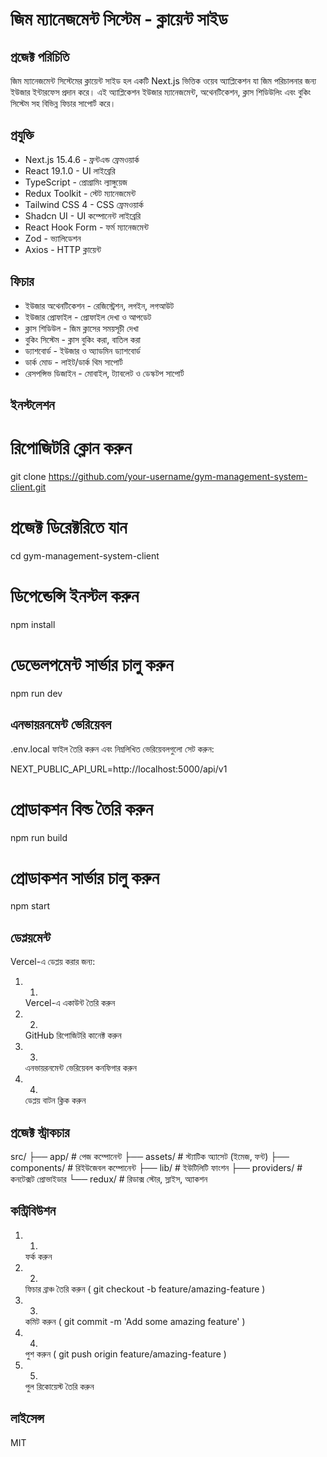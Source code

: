 # জিম ম্যানেজমেন্ট সিস্টেম - ক্লায়েন্ট সাইড
## প্রজেক্ট পরিচিতি
জিম ম্যানেজমেন্ট সিস্টেমের ক্লায়েন্ট সাইড হল একটি Next.js ভিত্তিক ওয়েব অ্যাপ্লিকেশন যা জিম পরিচালনার জন্য ইউজার ইন্টারফেস প্রদান করে। এই অ্যাপ্লিকেশন ইউজার ম্যানেজমেন্ট, অথেনটিকেশন, ক্লাস শিডিউলিং এবং বুকিং সিস্টেম সহ বিভিন্ন ফিচার সাপোর্ট করে।

## প্রযুক্তি
- Next.js 15.4.6 - ফ্রন্টএন্ড ফ্রেমওয়ার্ক
- React 19.1.0 - UI লাইব্রেরি
- TypeScript - প্রোগ্রামিং ল্যাঙ্গুয়েজ
- Redux Toolkit - স্টেট ম্যানেজমেন্ট
- Tailwind CSS 4 - CSS ফ্রেমওয়ার্ক
- Shadcn UI - UI কম্পোনেন্ট লাইব্রেরি
- React Hook Form - ফর্ম ম্যানেজমেন্ট
- Zod - ভ্যালিডেশন
- Axios - HTTP ক্লায়েন্ট
## ফিচার
- ইউজার অথেনটিকেশন - রেজিস্ট্রেশন, লগইন, লগআউট
- ইউজার প্রোফাইল - প্রোফাইল দেখা ও আপডেট
- ক্লাস শিডিউল - জিম ক্লাসের সময়সূচী দেখা
- বুকিং সিস্টেম - ক্লাস বুকিং করা, বাতিল করা
- ড্যাশবোর্ড - ইউজার ও অ্যাডমিন ড্যাশবোর্ড
- ডার্ক মোড - লাইট/ডার্ক থিম সাপোর্ট
- রেসপন্সিভ ডিজাইন - মোবাইল, ট্যাবলেট ও ডেস্কটপ সাপোর্ট
## ইনস্টলেশন
# রিপোজিটরি ক্লোন করুন
git clone https://github.com/your-username/gym-management-system-client.git

# প্রজেক্ট ডিরেক্টরিতে যান
cd gym-management-system-client

# ডিপেন্ডেন্সি ইনস্টল করুন
npm install

# ডেভেলপমেন্ট সার্ভার চালু করুন
npm run dev

## এনভায়রনমেন্ট ভেরিয়েবল
.env.local ফাইল তৈরি করুন এবং নিম্নলিখিত ভেরিয়েবলগুলো সেট করুন:


NEXT_PUBLIC_API_URL=http://localhost:5000/api/v1

# প্রোডাকশন বিল্ড তৈরি করুন
npm run build

# প্রোডাকশন সার্ভার চালু করুন
npm start

## ডেপ্লয়মেন্ট
Vercel-এ ডেপ্লয় করার জন্য:

1. 1.
   Vercel-এ একাউন্ট তৈরি করুন
2. 2.
   GitHub রিপোজিটরি কানেক্ট করুন
3. 3.
   এনভায়রনমেন্ট ভেরিয়েবল কনফিগার করুন
4. 4.
   ডেপ্লয় বাটন ক্লিক করুন
## প্রজেক্ট স্ট্রাকচার

src/
├── app/             # পেজ কম্পোনেন্ট
├── assets/          # স্ট্যাটিক অ্যাসেট (ইমেজ, ফন্ট)
├── components/      # রিইউজেবল কম্পোনেন্ট
├── lib/             # ইউটিলিটি ফাংশন
├── providers/       # কনটেক্সট প্রোভাইডার
└── redux/           # রিডাক্স স্টোর, স্লাইস, অ্যাকশন


## কন্ট্রিবিউশন
1. 1.
   ফর্ক করুন
2. 2.
   ফিচার ব্রাঞ্চ তৈরি করুন ( git checkout -b feature/amazing-feature )
3. 3.
   কমিট করুন ( git commit -m 'Add some amazing feature' )
4. 4.
   পুশ করুন ( git push origin feature/amazing-feature )
5. 5.
   পুল রিকোয়েস্ট তৈরি করুন
## লাইসেন্স
MIT
